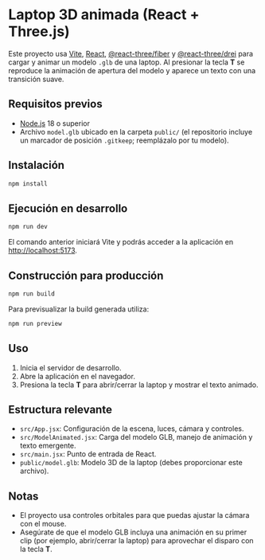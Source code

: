 # Laptop 3D animada (React + Three.js)

Este proyecto usa [Vite](https://vitejs.dev/), [React](https://react.dev/), [@react-three/fiber](https://docs.pmnd.rs/react-three-fiber/getting-started/introduction) y [@react-three/drei](https://github.com/pmndrs/drei) para cargar y animar un modelo `.glb` de una laptop. Al presionar la tecla **T** se reproduce la animación de apertura del modelo y aparece un texto con una transición suave.

## Requisitos previos

- [Node.js](https://nodejs.org/) 18 o superior
- Archivo `model.glb` ubicado en la carpeta `public/` (el repositorio incluye un marcador de posición `.gitkeep`; reemplázalo por tu modelo).

## Instalación

```bash
npm install
```

## Ejecución en desarrollo

```bash
npm run dev
```

El comando anterior iniciará Vite y podrás acceder a la aplicación en [http://localhost:5173](http://localhost:5173).

## Construcción para producción

```bash
npm run build
```

Para previsualizar la build generada utiliza:

```bash
npm run preview
```

## Uso

1. Inicia el servidor de desarrollo.
2. Abre la aplicación en el navegador.
3. Presiona la tecla **T** para abrir/cerrar la laptop y mostrar el texto animado.

## Estructura relevante

- `src/App.jsx`: Configuración de la escena, luces, cámara y controles.
- `src/ModelAnimated.jsx`: Carga del modelo GLB, manejo de animación y texto emergente.
- `src/main.jsx`: Punto de entrada de React.
- `public/model.glb`: Modelo 3D de la laptop (debes proporcionar este archivo).

## Notas

- El proyecto usa controles orbitales para que puedas ajustar la cámara con el mouse.
- Asegúrate de que el modelo GLB incluya una animación en su primer clip (por ejemplo, abrir/cerrar la laptop) para aprovechar el disparo con la tecla **T**.

